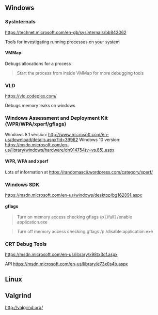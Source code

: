 
Windows
-------

### SysInternals

https://technet.microsoft.com/en-gb/sysinternals/bb842062

Tools for investigating running processes on your system

#### VMMap
Debugs allocations for a process

> Start the process from inside VMMap for more debugging tools

### VLD
https://vld.codeplex.com/

Debugs memory leaks on windows


### Windows Assessment and Deployment Kit (WPR/WPA/xperf/gflags)
Windows 8.1 version: http://www.microsoft.com/en-us/download/details.aspx?id=39982
Windows 10 version: https://msdn.microsoft.com/en-us/library/windows/hardware/dn914754(v=vs.85).aspx

#### WPR, WPA and xperf
Lots of information at https://randomascii.wordpress.com/category/xperf/

### Windows SDK
https://msdn.microsoft.com/en-us/windows/desktop/bg162891.aspx

#### gflags

> Turn on memory access checking
> gflags /p [/full] /enable application.exe

> Turn off memory access checking
> gflags /p /disable application.exe


### CRT Debug Tools
https://msdn.microsoft.com/en-us/library/x98tx3cf.aspx

API https://msdn.microsoft.com/en-us/library/e73x0s4b.aspx

Linux
-----

Valgrind
--------
http://valgrind.org/
